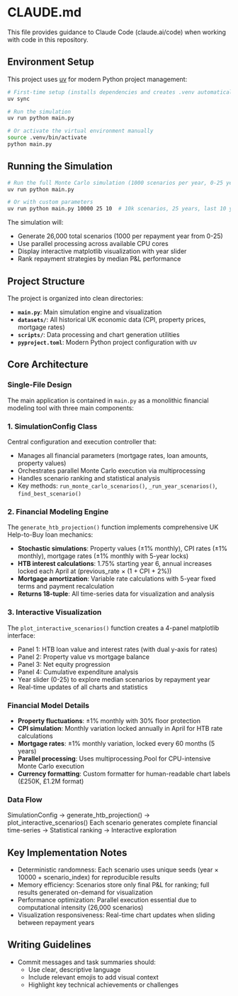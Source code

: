 # CLAUDE.md

This file provides guidance to Claude Code (claude.ai/code) when working with code in this repository.

## Environment Setup

This project uses [uv](https://docs.astral.sh/uv/) for modern Python project management:

```bash
# First-time setup (installs dependencies and creates .venv automatically)
uv sync

# Run the simulation
uv run python main.py

# Or activate the virtual environment manually
source .venv/bin/activate
python main.py
```

## Running the Simulation

```bash
# Run the full Monte Carlo simulation (1000 scenarios per year, 0-25 years)
uv run python main.py

# Or with custom parameters
uv run python main.py 10000 25 10  # 10k scenarios, 25 years, last 10 years of data
```

The simulation will:
- Generate 26,000 total scenarios (1000 per repayment year from 0-25)
- Use parallel processing across available CPU cores
- Display interactive matplotlib visualization with year slider
- Rank repayment strategies by median P&L performance

## Project Structure

The project is organized into clean directories:
- **`main.py`**: Main simulation engine and visualization
- **`datasets/`**: All historical UK economic data (CPI, property prices, mortgage rates)
- **`scripts/`**: Data processing and chart generation utilities
- **`pyproject.toml`**: Modern Python project configuration with uv

## Core Architecture

### Single-File Design
The main application is contained in `main.py` as a monolithic financial modeling tool with three main components:

### 1. SimulationConfig Class
Central configuration and execution controller that:
- Manages all financial parameters (mortgage rates, loan amounts, property values)
- Orchestrates parallel Monte Carlo execution via multiprocessing
- Handles scenario ranking and statistical analysis
- Key methods: `run_monte_carlo_scenarios()`, `_run_year_scenarios()`, `find_best_scenario()`

### 2. Financial Modeling Engine
The `generate_htb_projection()` function implements comprehensive UK Help-to-Buy loan mechanics:
- **Stochastic simulations**: Property values (±1% monthly), CPI rates (±1% monthly), mortgage rates (±1% monthly with 5-year locks)
- **HTB interest calculations**: 1.75% starting year 6, annual increases locked each April at (previous_rate × (1 + CPI + 2%))
- **Mortgage amortization**: Variable rate calculations with 5-year fixed terms and payment recalculation
- **Returns 18-tuple**: All time-series data for visualization and analysis

### 3. Interactive Visualization
The `plot_interactive_scenarios()` function creates a 4-panel matplotlib interface:
- Panel 1: HTB loan value and interest rates (with dual y-axis for rates)
- Panel 2: Property value vs mortgage balance  
- Panel 3: Net equity progression
- Panel 4: Cumulative expenditure analysis
- Year slider (0-25) to explore median scenarios by repayment year
- Real-time updates of all charts and statistics

### Financial Model Details
- **Property fluctuations**: ±1% monthly with 30% floor protection
- **CPI simulation**: Monthly variation locked annually in April for HTB rate calculations  
- **Mortgage rates**: ±1% monthly variation, locked every 60 months (5 years)
- **Parallel processing**: Uses multiprocessing.Pool for CPU-intensive Monte Carlo execution
- **Currency formatting**: Custom formatter for human-readable chart labels (£250K, £1.2M format)

### Data Flow
SimulationConfig → generate_htb_projection() → plot_interactive_scenarios()
Each scenario generates complete financial time-series → Statistical ranking → Interactive exploration

## Key Implementation Notes

- Deterministic randomness: Each scenario uses unique seeds (year × 10000 + scenario_index) for reproducible results
- Memory efficiency: Scenarios store only final P&L for ranking; full results generated on-demand for visualization
- Performance optimization: Parallel execution essential due to computational intensity (26,000 scenarios)
- Visualization responsiveness: Real-time chart updates when sliding between repayment years

## Writing Guidelines

- Commit messages and task summaries should:
  - Use clear, descriptive language
  - Include relevant emojis to add visual context
  - Highlight key technical achievements or challenges